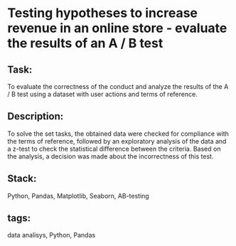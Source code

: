 # Testing hypotheses to increase revenue in an online store - evaluate the results of an A / B test

## Task:
To evaluate the correctness of the conduct and analyze the results of the A / B test using a dataset with user actions and terms of reference.

## Description:
To solve the set tasks, the obtained data were checked for compliance with the terms of reference, followed by an exploratory analysis of the data and a z-test to check the statistical difference between the criteria. Based on the analysis, a decision was made about the incorrectness of this test.

## Stack:
Python, Pandas, Matplotlib, Seaborn, AB-testing

## tags:
data analisys, Python, Pandas